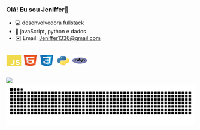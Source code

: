 ### Olá! Eu sou Jeniffer👋

- 💻 desenvolvedora fullstack
- 🌱 javaScript, python e dados
- ✉️ Email: Jeniffer1336@gmail.com


<div style="display: inline_block"><br>
  <img align="center" alt="Js" height="30" width="40" src="https://raw.githubusercontent.com/devicons/devicon/master/icons/javascript/javascript-plain.svg">
  <img align="center" alt="HTML" height="30" width="40" src="https://raw.githubusercontent.com/devicons/devicon/master/icons/html5/html5-original.svg">
  <img align="center" alt="CSS" height="30" width="40" src="https://raw.githubusercontent.com/devicons/devicon/master/icons/css3/css3-original.svg">
  <img align="center" alt="Python" height="30" width="40" src="https://raw.githubusercontent.com/devicons/devicon/master/icons/python/python-original.svg">
  <img align="center" alt="PHP" height="30" width="40" src="https://raw.githubusercontent.com/devicons/devicon/master/icons/php/php-original.svg">
</div>
  
  ##
 
<div> 
  <a href="https://www.linkedin.com/in/jeniffer-lima-02a38b246" target="_blank"><img src="https://img.shields.io/badge/-LinkedIn-%230077B5?style=for-the-badge&logo=linkedin&logoColor=white" target="_blank"></a> 
  
</div>

<picture>
  <source media="(prefers-color-scheme: dark)" srcset="https://raw.githubusercontent.com/Jeni1336/Jeni1336/output/github-contribution-grid-snake-dark.svg">
  <source media="(prefers-color-scheme: light)" srcset="https://raw.githubusercontent.com/Jeni1336/Jeni1336/output/github-contribution-grid-snake.svg">
  <img alt="github contribution grid snake animation" src="https://raw.githubusercontent.com/Jeni1336/Jeni1336/output/github-contribution-grid-snake.svg">
</picture>

